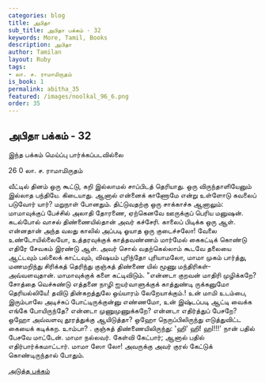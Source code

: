 ```yaml
---
categories: blog
title: அபிதா
sub_title: அபிதா பக்கம் - 32
keywords: More, Tamil, Books
description: அபிதா
author: Tamilan
layout: Ruby
tags:
- லா. ச. ராமாமிருதம்
is_book: 1
permalink: abitha_35
featured: /images/noolkal_96_6.png
order: 35
---
```

## அபிதா பக்கம் - 32

இந்த பக்கம் மெய்ப்பு பார்க்கப்படவில்லை

﻿26 0 லா. ச. ராமாமிருதம்

வீட்டில் தினம் ஒரு கூட்டு, கறி இல்லாமல் சாப்பிடத் தெரியாது. ஒரு விருந்தாளியேனும் இல்லாத பந்தியே. கிடையாது. ஆனால் என்னைக் காணோமே என்று உள்ளோடு கவலைப் படுவோர் யார்? மறுநாள் போனதும். திட்டுவதற்கு ஒரு சாக்காச்சு ஆனாலும்: மாமாவுக்குப் பேச்சில் அலாதி தோரணை, ஏற்கெனவே ஊருக்குப் பெரிய மனுஷன். கடல்போல் வாசல் திண்ணையில்தான் அவர் கச்சேரி. காலைப் பிடிக்க ஒரு ஆள். என்னதான் அந்த வலது காலில் அப்படி ஓயாத ஒரு குடைச்சலோ! வேலை உண்டோயில்லையோ, உத்தரவுக்குக் காத்தவண்ணம் மார்மேல் கைகட்டிக் கொண்டு எதிரே சேவகம் இரண்டு ஆள். அவர் சொல் வதற்கெல்லாம் கூடவே தலையை ஆட்டவும் பல்லைக் காட்டவும், விஷயம் புரிந்தோ புரியாமலோ, மாமா முகம் பார்த்து, மணமறிந்து சிரிக்கத் தெரிந்து குஞ்சுத் திண்ணை யில் மூணு மந்திரிகள்- அவ்வளவுதான். மாமாவுக்குக் களை கட்டிவிடும். "என்னடா குறவன் மாதிரி முழிக்கறே? சோத்தை வெச்சுண்டு எத்தனை நாழி ஐயர்வாளுக்குக் காத்துண்டி ருக்கனுமோ தெரியல்லியே! தவிடு தின்கறத்துலே ஒய்யாரம் லேறேயாக்கும்.! உன் மாமி உடம்பை, இரும்பாலே அடிச்சுப் போட்டிருக்குன்னு எண்ணமோ, உன் இஷ்டப்படி ஆட்டி வைக்க எங்கே போயிருந்தே? என்னடா முணுமுணுக்கறே? என்னடா எதிர்த்துப் பேசறே? ஒஹோ அவ்வளவு தூரத்துக்கு ஆயிடுத்தா? ஒஹோ நெருப்பிலிருந்து எடுத்துவிட்ட கையைக் கடிக்கற. உாம்பா? . குஞ்சுத் திண்ணையிலிருந்து: 'ஹி' ஹி! ஹl!!!' நான் பதில் பேசவே மாட்டேன். மாமா நல்லவர். கேள்வி கேட்பார்; ஆனால் பதில் எதிர்பார்க்கமாட்டார். மாமா ஸோ லோ! அவருக்கு அவர் குரல் கேட்டுக் கொண்டிருந்தால் போதும்.

[அடுத்த பக்கம்](abitha_36)